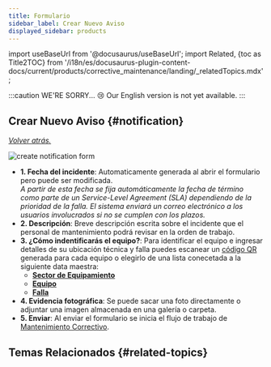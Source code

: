 ```yaml
---
title: Formulario
sidebar_label: Crear Nuevo Aviso
displayed_sidebar: products
---
```


import useBaseUrl from '@docusaurus/useBaseUrl'; 
import Related, {toc as Title2TOC} from '/i18n/es/docusaurus-plugin-content-docs/current/products/corrective_maintenance/landing/_relatedTopics.mdx'; 

:::caution WE'RE SORRY... 😢
Our English version is not yet available.
:::

## Crear Nuevo Aviso {#notification}

[_Volver atrás._](/docs/products/corrective_maintenance/actions/create_notification)

<div className="container">
<div className="row">
<div className="col col--6">

<div className="img_sizing_narrow">

![create notification form](/img/productos_es/products_form_notify_cm.png)

</div>
</div>

<div className="col col--6">

- **<span className="badge badge--danger">1.</span> Fecha del incidente**: Automaticamente generada al abrir el formulario pero puede ser modificada.  <br/>
_A partir de esta fecha se fija automáticamente la fecha de término como parte de un Service-Level Agreement (SLA) dependiendo de la prioridad de la falla. El sistema enviará un correo electrónico a los usuarios involucrados si no se cumplen con los plazos._
- **<span className="badge badge--danger">2.</span> Descripción**: Breve descripción escrita sobre el incidente que el personal de mantenimiento podrá revisar en la orden de trabajo.
- **<span className="badge badge--danger">3.</span> ¿Cómo indentificarás el equipo?**: Para identificar el equipo e ingresar detalles de su ubicación técnica y falla puedes escanear un [código QR](/docs/documentation/client/database#element-view) generada para cada equipo o elegirlo de una lista conecetada a la siguiente data maestra:
  - [**Sector de Equipamiento**](/docs/products/corrective_maintenance/master_data/equipment_sector)
  - [**Equipo**](/docs/products/corrective_maintenance/master_data/equipment)
  - [**Falla**](/docs/products/corrective_maintenance/master_data/failure_catalog)
- **<span className="badge badge--danger">4.</span> Evidencia fotográfica**: Se puede sacar una foto directamente o adjuntar una imagen almacenada en una galería o carpeta.
- **<span className="badge badge--danger">5.</span> Enviar**: Al enviar el formulario se inicia el flujo de trabajo de [Mantenimiento Correctivo](/docs/products/corrective_maintenance/landing/overview).

</div>

</div>
</div>

## Temas Relacionados {#related-topics}
<Related/>